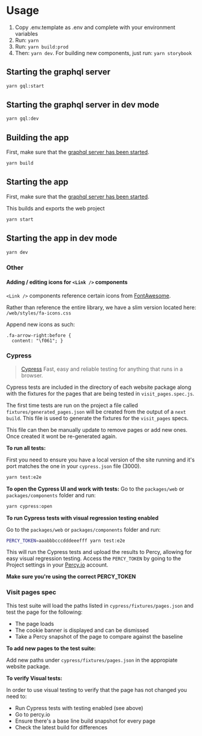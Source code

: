 # Usage

1. Copy .env.template as .env and complete with your environment variables
2. Run: `yarn`
3. Run: `yarn build:prod`
4. Then: `yarn dev`.
   For building new components, just run:
   `yarn storybook`

## Starting the graphql server

```bash
yarn gql:start
```

## Starting the graphql server in dev mode

```bash
yarn gql:dev
```

## Building the app

First, make sure that the [graphql server has been started](#starting-the-graphql-server-in-dev-mode).

```bash
yarn build
```

## Starting the app

First, make sure that the [graphql server has been started](#starting-the-graphql-server).

This builds and exports the web project

```bash
yarn start
```

## Starting the app in dev mode

```bash
yarn dev
```

### Other

#### Adding / editing icons for `<Link />` components

`<Link />` components reference certain icons from [FontAwesome](https://fontawesome.com/).

Rather than reference the entire library, we have a slim version located here:
`/web/styles/fa-icons.css`

Append new icons as such:
```
.fa-arrow-right:before {
  content: "\f061"; }
```

### Cypress

> [Cypress](https://Cypressjs.io/) Fast, easy and reliable testing for anything that runs in a browser.


Cypress tests are included in the directory of each website package along with the fixtures for the pages that are being tested in `visit_pages.spec.js`.

The first time tests are run on the project a file called `fixtures/generated_pages.json` will be created from the output of a `next build`. This file is used to generate the fixtures for the `visit_pages` specs.

This file can then be manually update to remove pages or add new ones. Once created it wont be re-generated again.

**To run all tests:**

First you need to ensure you have a local version of the site running and it's port matches the one in your `cypress.json` file (3000).


```bash
yarn test:e2e
```

**To open the Cypress UI and work with tests:**
Go to the `packages/web` or `packages/components` folder and run:
```bash
yarn cypress:open
```

**To run Cypress tests with visual regression testing enabled**

Go to the `packages/web` or `packages/components` folder and run:
```bash
PERCY_TOKEN=aaabbbcccdddeeefff yarn test:e2e
```

This will run the Cypress tests and upload the results to Percy, allowing for easy visual regression testing.
Access the `PERCY_TOKEN` by going to the Project settings in your [Percy.io](https://percy.io/) account.


**Make sure you're using the correct PERCY_TOKEN**

### **Visit pages spec**

This test suite will load the paths listed in `cypress/fixtures/pages.json` and test the page for the following:
 - The page loads
 - The cookie banner is displayed and can be dismissed
 - Take a Percy snapshot of the page to compare against the baseline

**To add new pages to the test suite:**

Add new paths under `cypress/fixtures/pages.json` in the appropiate website package.

**To verify Visual tests:**

In order to use visual testing to verify that the page has not changed you need to:
 - Run Cypress tests with testing enabled (see above)
 - Go to percy.io
 - Ensure there's a base line build snapshot for every page
 - Check the latest build for differences
